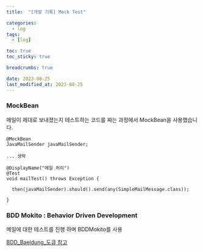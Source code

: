 ```yaml
---
title:  "[개발 기록] Mock Test"

categories:
  - log
tags:
  - [log]

toc: true
toc_sticky: true

breadcrumbs: true

date: 2023-08-25
last_modified_at: 2023-08-25
---
```


### MockBean

메일이 제대로 보내졌는지 테스트하는 코드를 짜는 과정에서 MockBean을 사용했습니다.

```
@MockBean
JavaMailSender javaMailSender;

... 생략

@DisplayName("메일 처리")
@Test
void mailTest() throws Exception {

  then(javaMailSender).should().send(any(SimpleMailMessage.class));

}
```

### BDD Mokito : Behavior Driven Development

메일에 대한 테스트를 진행 하며 BDDMokito를 사용

[BDD_Baeldung_도큐 참고](https://www.baeldung.com/bdd-mockito)